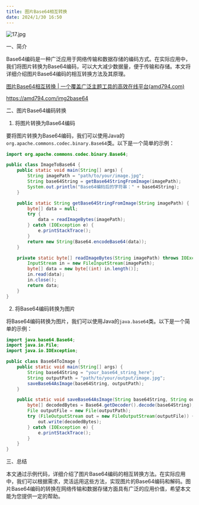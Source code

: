 ```yaml
---
title: 图片Base64相互转换
date: 2024/1/30 16:50
---
```



![17.jpg](https://p1-juejin.byteimg.com/tos-cn-i-k3u1fbpfcp/650cce846b9447e19b70822ffdf90d7f~tplv-k3u1fbpfcp-jj-mark:0:0:0:0:q75.image#?w=1024&h=1024&s=170678&e=jpg&b=3d2d1f)

一、简介

Base64编码是一种广泛应用于网络传输和数据存储的编码方式。在实际应用中，我们将图片转换为Base64编码，可以大大减少数据量，便于传输和存储。本文将详细介绍图片Base64编码的相互转换方法及其原理。

[图片Base64相互转换 | 一个覆盖广泛主题工具的高效在线平台(amd794.com)](https://amd794.com/img2base64)

https://amd794.com/img2base64

二、图片Base64编码转换

1. 将图片转换为Base64编码

要将图片转换为Base64编码，我们可以使用Java的`org.apache.commons.codec.binary.Base64`类。以下是一个简单的示例：

```java
import org.apache.commons.codec.binary.Base64;

public class ImageToBase64 {
    public static void main(String[] args) {
        String imagePath = "path/to/your/image.jpg";
        String base64String = getBase64StringFromImage(imagePath);
        System.out.println("Base64编码后的字符串：" + base64String);
    }

    public static String getBase64StringFromImage(String imagePath) {
        byte[] data = null;
        try {
            data = readImageBytes(imagePath);
        } catch (IOException e) {
            e.printStackTrace();
        }
        return new String(Base64.encodeBase64(data));
    }

    private static byte[] readImageBytes(String imagePath) throws IOException {
        InputStream in = new FileInputStream(imagePath);
        byte[] data = new byte[(int) in.length()];
        in.read(data);
        in.close();
        return data;
    }
}
```

2. 将Base64编码转换为图片

将Base64编码转换为图片，我们可以使用Java的`java.base64`类。以下是一个简单的示例：

```java
import java.base64.Base64;
import java.io.File;
import java.io.IOException;

public class Base64ToImage {
    public static void main(String[] args) {
        String base64String = "your_base64_string_here";
        String outputPath = "path/to/your/output/image.jpg";
        saveBase64AsImage(base64String, outputPath);
    }

    public static void saveBase64AsImage(String base64String, String outputPath) {
        byte[] decodedBytes = Base64.getDecoder().decode(base64String);
        File outputFile = new File(outputPath);
        try (FileOutputStream out = new FileOutputStream(outputFile)) {
            out.write(decodedBytes);
        } catch (IOException e) {
            e.printStackTrace();
        }
    }
}
```

三、总结

本文通过示例代码，详细介绍了图片Base64编码的相互转换方法。在实际应用中，我们可以根据需求，灵活运用这些方法，实现图片的Base64编码和解码。图片Base64编码的转换在网络传输和数据存储方面具有广泛的应用价值，希望本文能为您提供一定的帮助。
